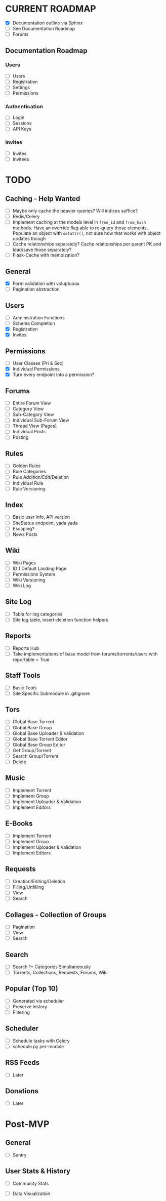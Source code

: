 # CURRENT ROADMAP

- [x] Documentation outline via Sphinx
- [ ] See Documentation Roadmap
- [ ] Forums

## Documentation Roadmap
### Users
- [ ] Users
- [ ] Registration
- [ ] Settings
- [ ] Permissions
### Authentication
- [ ] Login
- [ ] Sessions
- [ ] API Keys
### Invites
- [ ] Invites
- [ ] Invitees

# TODO

## Caching - Help Wanted
- [ ] Maybe only cache the heavier queries? Will indices suffice?
- [ ] Redis/Celery
- [ ] Implement caching at the models level in `from_id` and `from_hash` methods.
      Have an override flag able to re-query those elements.
      Populate an object with `setattr()`, not sure how that works with
      object updates though
- [ ] Cache relationships separately? Cache relationships per parent PK and
      load/save those separately?
- [ ] Flask-Cache with memoization?

## General
- [x] Form validation with voluptuous
- [ ] Pagination abstraction

## Users
- [ ] Administration Functions
- [ ] Schema Completion
- [x] Registration
- [x] Invites

## Permissions
- [ ] User Classes (Pri & Sec)
- [x] Individual Permissions
- [x] Turn every endpoint into a permission?

## Forums
- [ ] Entire Forum View
- [ ] Category View
- [ ] Sub-Category View
- [ ] Individual Sub-Forum View
- [ ] Thread View (Pages)
- [ ] Individual Posts
- [ ] Posting

## Rules
- [ ] Golden Rules
- [ ] Rule Categories
- [ ] Rule Addition/Edit/Deletion
- [ ] Individual Rule
- [ ] Rule Versioning

## Index
- [ ] Basic user info, API version
- [ ] SiteStatus endpoint, yada yada
- [ ] Escaping?
- [ ] News Posts

## Wiki
- [ ] Wiki Pages
- [ ] ID 1 Default Landing Page
- [ ] Permissions System
- [ ] Wiki Versioning
- [ ] Wiki Log

## Site Log
- [ ] Table for log categories
- [ ] Site log table, insert-deletion function helpers

## Reports
- [ ] Reports Hub
- [ ] Take implementations of base model from forums/torrents/users with reportable = True

## Staff Tools
- [ ] Basic Tools
- [ ] Site Specific Submodule in .gitignore

## Tors
- [ ] Global Base Torrent
- [ ] Global Base Group
- [ ] Global Base Uploader & Validation
- [ ] Global Base Torrent Editor
- [ ] Global Base Group Editor
- [ ] Get Group/Torrent
- [ ] Search Group/Torrent
- [ ] Delete

## Music
- [ ] Implement Torrent
- [ ] Implement Group
- [ ] Implement Uploader & Validation
- [ ] Implement Editors

## E-Books
- [ ] Implement Torrent
- [ ] Implement Group
- [ ] Implement Uploader & Validation
- [ ] Implement Editors

## Requests
- [ ] Creation/Editing/Deletion
- [ ] Filling/Unfilling
- [ ] View
- [ ] Search

## Collages - Collection of Groups
- [ ] Pagination
- [ ] View
- [ ] Search

## Search
- [ ] Search 1+ Categories Simultaneously
- [ ] Torrents, Collections, Requests, Forums, Wiki

## Popular (Top 10)
- [ ] Generated via scheduler
- [ ] Preserve history
- [ ] Filtering

## Scheduler
- [ ] Schedule tasks with Celery
- [ ] schedule.py per-module

## RSS Feeds
- [ ] Later

## Donations
- [ ] Later


# Post-MVP

## General
- [ ] Sentry

## User Stats & History
- [ ] Community Stats
- [ ] Data Visualization



